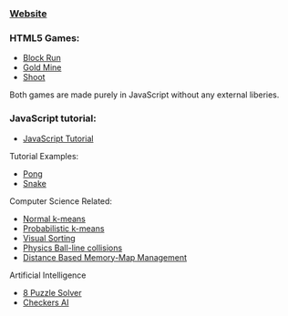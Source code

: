 <h3><a href="https://spencerwie.github.io">Website</a></h3>

<h3>HTML5 Games:</h3>
<ul>
<li><a href="https://spencerwie.github.io/Block%20Run/blockRun.html">Block Run</a></li>
<li><a href="https://spencerwie.github.io/GoldMine/goldMine.html">Gold Mine</a></li>
<li><a href="https://spencerwie.github.io/Shoot/Shoot.html">Shoot</a></li>
</ul>
<p>Both games are made purely in JavaScript without any external liberies.</p>

<h3>JavaScript tutorial:</h3>
<ul>
<li><a href="https://spencerwie.github.io/JS_Tut/js_tuts.html">JavaScript Tutorial</a></li>
</ul>

<p>Tutorial Examples:</p>
<ul>
<li><a href="http://jsfiddle.net/nDtLK/6/">Pong</a></li>
<li><a href="http://jsfiddle.net/8uVEh/">Snake</a></li>
</ul>

<p>Computer Science Related:</p>
<ul>
<li><a href="https://spencerwie.github.io/k-means/kMeans.html">Normal k-means</a></li>
<li><a href="https://spencerwie.github.io/k-means/kMeans_prob.html">Probabilistic k-means</a></li>
<li><a href="https://spencerwie.github.io/sortingGraphs/sortingGraphs.html">Visual Sorting</a></li>
<li><a href="https://spencerwie.github.io/Physics/Ball.html">Physics Ball-line collisions</a></li>
<li><a href="https://spencerwie.github.io/Large%20Map%20Memory/memOut.html">Distance Based Memory-Map Management</a></li>
</ul>

<p>Artificial Intelligence</p>
<ul>
<li><a href="https://spencerwie.github.io/AI/8Puzzle/projAI.htmll">8 Puzzle Solver</a></li>
<li><a href="https://spencerwie.github.io/AI/checkers/checkers.html">Checkers AI</a></li>
</ul>


